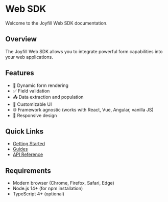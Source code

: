 # Web SDK

Welcome to the Joyfill Web SDK documentation.

## Overview

The Joyfill Web SDK allows you to integrate powerful form capabilities into your web applications.

## Features

- 📝 Dynamic form rendering
- ✅ Field validation
- 📤 Data extraction and population
- 🎨 Customizable UI
- 🌐 Framework agnostic (works with React, Vue, Angular, vanilla JS)
- 📱 Responsive design

## Quick Links

- [Getting Started](./getting-started/introduction.md)
- [Guides](./guides/modes/modes.md)
- [API Reference](./api-reference/functions/overview.md)

## Requirements

- Modern browser (Chrome, Firefox, Safari, Edge)
- Node.js 14+ (for npm installation)
- TypeScript 4+ (optional)


